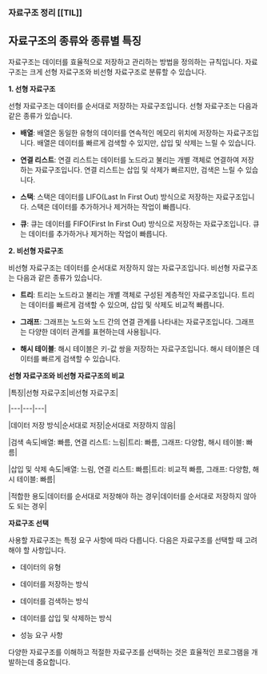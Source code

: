 
### 자료구조 정리 [[TIL]]

## 자료구조의 종류와 종류별 특징

  

자료구조는 데이터를 효율적으로 저장하고 관리하는 방법을 정의하는 규칙입니다. 자료구조는 크게 선형 자료구조와 비선형 자료구조로 분류할 수 있습니다.

  

**1. 선형 자료구조**

  

선형 자료구조는 데이터를 순서대로 저장하는 자료구조입니다. 선형 자료구조는 다음과 같은 종류가 있습니다.

  

- **배열**: 배열은 동일한 유형의 데이터를 연속적인 메모리 위치에 저장하는 자료구조입니다. 배열은 데이터를 빠르게 검색할 수 있지만, 삽입 및 삭제는 느릴 수 있습니다.

- **연결 리스트**: 연결 리스트는 데이터를 노드라고 불리는 개별 객체로 연결하여 저장하는 자료구조입니다. 연결 리스트는 삽입 및 삭제가 빠르지만, 검색은 느릴 수 있습니다.

- **스택**: 스택은 데이터를 LIFO(Last In First Out) 방식으로 저장하는 자료구조입니다. 스택은 데이터를 추가하거나 제거하는 작업이 빠릅니다.

- **큐**: 큐는 데이터를 FIFO(First In First Out) 방식으로 저장하는 자료구조입니다. 큐는 데이터를 추가하거나 제거하는 작업이 빠릅니다.

  

**2. 비선형 자료구조**

  

비선형 자료구조는 데이터를 순서대로 저장하지 않는 자료구조입니다. 비선형 자료구조는 다음과 같은 종류가 있습니다.

  

- **트리**: 트리는 노드라고 불리는 개별 객체로 구성된 계층적인 자료구조입니다. 트리는 데이터를 빠르게 검색할 수 있으며, 삽입 및 삭제도 비교적 빠릅니다.

- **그래프**: 그래프는 노드와 노드 간의 연결 관계를 나타내는 자료구조입니다. 그래프는 다양한 데이터 관계를 표현하는데 사용됩니다.

- **해시 테이블**: 해시 테이블은 키-값 쌍을 저장하는 자료구조입니다. 해시 테이블은 데이터를 빠르게 검색할 수 있습니다.

  

**선형 자료구조와 비선형 자료구조의 비교**

  

|특징|선형 자료구조|비선형 자료구조|

|---|---|---|

|데이터 저장 방식|순서대로 저장|순서대로 저장하지 않음|

|검색 속도|배열: 빠름, 연결 리스트: 느림|트리: 빠름, 그래프: 다양함, 해시 테이블: 빠름|

|삽입 및 삭제 속도|배열: 느림, 연결 리스트: 빠름|트리: 비교적 빠름, 그래프: 다양함, 해시 테이블: 빠름|

|적합한 용도|데이터를 순서대로 저장해야 하는 경우|데이터를 순서대로 저장하지 않아도 되는 경우|

  

**자료구조 선택**

  

사용할 자료구조는 특정 요구 사항에 따라 다릅니다. 다음은 자료구조를 선택할 때 고려해야 할 사항입니다.

  

- 데이터의 유형

- 데이터를 저장하는 방식

- 데이터를 검색하는 방식

- 데이터를 삽입 및 삭제하는 방식

- 성능 요구 사항

  

다양한 자료구조를 이해하고 적절한 자료구조를 선택하는 것은 효율적인 프로그램을 개발하는데 중요합니다.